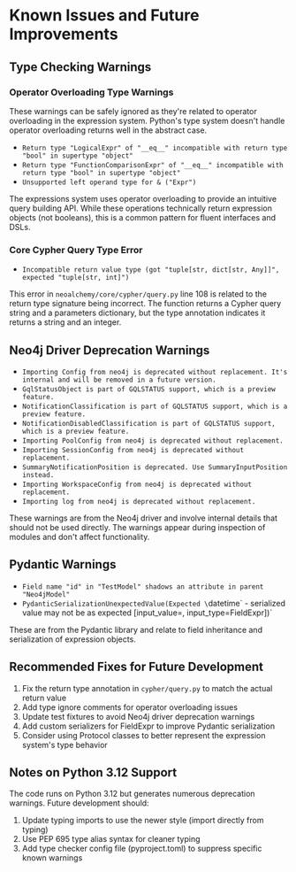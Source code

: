# Known Issues and Future Improvements

## Type Checking Warnings

### Operator Overloading Type Warnings

These warnings can be safely ignored as they're related to operator overloading in the expression system. Python's type system doesn't handle operator overloading returns well in the abstract case.

- `Return type "LogicalExpr" of "__eq__" incompatible with return type "bool" in supertype "object"`
- `Return type "FunctionComparisonExpr" of "__eq__" incompatible with return type "bool" in supertype "object"`
- `Unsupported left operand type for & ("Expr")`

The expressions system uses operator overloading to provide an intuitive query building API. While these operations technically return expression objects (not booleans), this is a common pattern for fluent interfaces and DSLs.

### Core Cypher Query Type Error

- `Incompatible return value type (got "tuple[str, dict[str, Any]]", expected "tuple[str, int]")` 

This error in `neoalchemy/core/cypher/query.py` line 108 is related to the return type signature being incorrect. The function returns a Cypher query string and a parameters dictionary, but the type annotation indicates it returns a string and an integer.

## Neo4j Driver Deprecation Warnings

- `Importing Config from neo4j is deprecated without replacement. It's internal and will be removed in a future version.`
- `GqlStatusObject is part of GQLSTATUS support, which is a preview feature.`
- `NotificationClassification is part of GQLSTATUS support, which is a preview feature.`
- `NotificationDisabledClassification is part of GQLSTATUS support, which is a preview feature.`
- `Importing PoolConfig from neo4j is deprecated without replacement.`
- `Importing SessionConfig from neo4j is deprecated without replacement.`
- `SummaryNotificationPosition is deprecated. Use SummaryInputPosition instead.`
- `Importing WorkspaceConfig from neo4j is deprecated without replacement.`
- `Importing log from neo4j is deprecated without replacement.`

These warnings are from the Neo4j driver and involve internal details that should not be used directly. The warnings appear during inspection of modules and don't affect functionality.

## Pydantic Warnings

- `Field name "id" in "TestModel" shadows an attribute in parent "Neo4jModel"`
- `PydanticSerializationUnexpectedValue(Expected \`datetime\` - serialized value may not be as expected [input_value=<FieldExpr object>, input_type=FieldExpr])`

These are from the Pydantic library and relate to field inheritance and serialization of expression objects.

## Recommended Fixes for Future Development

1. Fix the return type annotation in `cypher/query.py` to match the actual return value
2. Add type ignore comments for operator overloading issues
3. Update test fixtures to avoid Neo4j driver deprecation warnings
4. Add custom serializers for FieldExpr to improve Pydantic serialization
5. Consider using Protocol classes to better represent the expression system's type behavior

## Notes on Python 3.12 Support

The code runs on Python 3.12 but generates numerous deprecation warnings. Future development should:

1. Update typing imports to use the newer style (import directly from typing)
2. Use PEP 695 type alias syntax for cleaner typing
3. Add type checker config file (pyproject.toml) to suppress specific known warnings